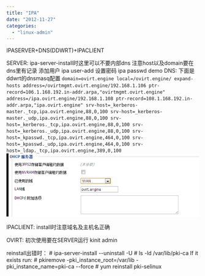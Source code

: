 ```yaml
---
title: "IPA"
date: "2012-11-27"
categories: 
  - "linux-admin"
---
```


IPASERVER+DNS(DDWRT)+IPACLIENT

SERVER: ipa-server-install时这里可以不要内部dns 注意host以及domain要在dns里有记录 添加用户 ipa user-add 设置密码 ipa passwd demo DNS: 下面是ddwrt的dnsmasq配置 `domain=ovirt.engine local=/ovirt.engine/ expand-hosts address=/ovirtmgmt.ovirt.engine/192.168.1.106 ptr-record=106.1.168.192.in-addr.arpa,"ovirtmgmt.ovirt.engine" address=/ipa.ovirt.engine/192.168.1.108 ptr-record=108.1.168.192.in-addr.arpa,"ipa.ovirt.engine" srv-host=_kerberos-master._tcp,ipa.ovirt.engine,88,0,100 srv-host=_kerberos-master._udp,ipa.ovirt.engine,88,0,100 srv-host=_kerberos._tcp,ipa.ovirt.engine,88,0,100 srv-host=_kerberos._udp,ipa.ovirt.engine,88,0,100 srv-host=_kpasswd._tcp,ipa.ovirt.engine,464,0,100 srv-host=_kpasswd._udp,ipa.ovirt.engine,464,0,100 srv-host=_ldap._tcp,ipa.ovirt.engine,389,0,100` [![](images/QQ截图20121127132532.png "QQ截图20121127132532")](http://69.164.197.168/wp-content/uploads/2012/11/QQ截图20121127132532.png)

IPACLIENT: install时注意域名及主机名正确

OVIRT: 初次使用要在SERVER运行 kinit admin

reinstall出错时： # ipa-server-install --uninstall -U # ls -ld /var/lib/pki-ca If it exists run: # pkiremove -pki\_instance\_root=/var/lib -pki\_instance\_name=pki-ca --force # yum reinstall pki-selinux
